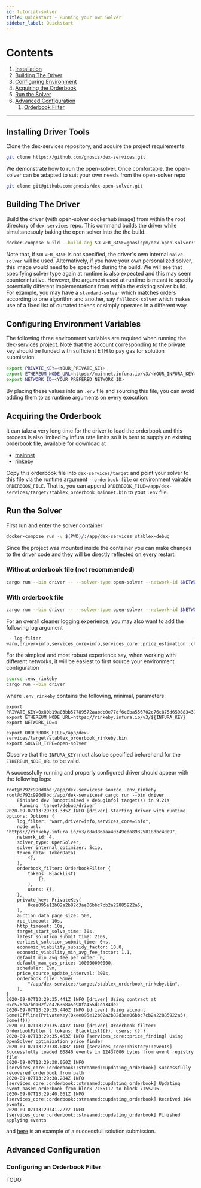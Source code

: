```yaml
---
id: tutorial-solver
title: Quickstart - Running your own Solver
sidebar_label: Quickstart
---
```


#

# Contents

1. [Installation](#installing-driver-tools)
2. [Building The Driver](#building-the-driver)
3. [Configuring Environment](#configuring-environment-variables)
4. [Acquiring the Orderbook](#acquiring-the-orderbook)
5. [Run the Solver](#run-the-solver)
6. [Advanced Configuration](#advanced-configuration)
   1. [Orderbook Filter](#Configuring-an-Orderbook-Filter)

---

## Installing Driver Tools

Clone the dex-services repository, and acquire the project requirements

```sh
git clone https://github.com/gnosis/dex-services.git
```

We demonstrate how to run the open-solver. Once comfortable, the open-solver can be adapted to suit your own needs from the open-solver repo

```sh
git clone git@github.com:gnosis/dex-open-solver.git
```

## Building The Driver

Build the driver (with open-solver dockerhub image) from within the root directory of `dex-services` repo. This command builds the driver while simultanesouly baking the open solver into the the build.

```sh
docker-compose build --build-arg SOLVER_BASE=gnosispm/dex-open-solver:master stablex-debug
```

Note that, if `SOLVER_BASE` is not specified, the driver's own internal `naive-solver` will be used. Alternatively, if you have your own personalized solver, this image would need to be specified during the build.
We will see that specifying solver type again at runtime is also expected and this may seem counterintuitive.
However, the argument used at runtime is meant to specify potentially different implementations from within the existing solver build.
For example, you may have a `standard-solver` which matches orders according to one algorithm and another, say `fallback-solver` which makes use of a fixed list of currated tokens or simply operates in a different way.

## Configuring Environment Variables

The following three environment variables are required when running the dex-services project.
Note that the account corresponding to the private key should be funded with sufficient ETH to pay gas for solution submission.

```sh
export PRIVATE_KEY=<YOUR_PRIVATE_KEY>
export ETHEREUM_NODE_URL=https://mainnet.infura.io/v3/<YOUR_INFURA_KEY>
export NETWORK_ID=<YOUR_PREFERED_NETWORK_ID>
```

By placing these values into an `.env` file and sourcing this file, you can avoid adding them to as runtime arguments on every execution.

## Acquiring the Orderbook

It can take a very long time for the driver to load the orderbook and this process is also limited by infura rate limits so it is best to supply an existing orderbook file, available for download at

- [mainnet](https://gnosis-dfusion-volume-mainnet.s3.amazonaws.com/stablex_orderbook_mainnet.bin)
- [rinkeby](https://gnosis-dfusion-volume-rinkeby.s3.amazonaws.com/stablex_orderbook_rinkeby.bin)

Copy this orderbook file into `dex-services/target` and point your solver to this file via the runtime argument `--orderbook-file` or environment vairable `ORDERBOOK_FILE`. That is, you can append `ORDERBOOK_FILE=/app/dex-services/target/stablex_orderbook_mainnet.bin` to your `.env` file.

## Run the Solver

First run and enter the solver container

```sh
docker-compose run -v $(PWD)/:/app/dex-services stablex-debug
```

Since the project was mounted inside the container you can make changes to the driver code and they will be directly reflected on every restart.

### Without orderbook file (not recommended)

```sh
cargo run --bin driver -- --solver-type open-solver --network-id $NETWORK_ID --node-url $ETHEREUM_NODE_URL --private-key $PRIVATE_KEY
```

### With orderbook file

```sh
cargo run --bin driver -- --solver-type open-solver --network-id $NETWORK_ID --node-url $ETHEREUM_NODE_URL --private-key $PRIVATE_KEY --orderbook-file /app/dex-services/target/stablex_orderbook_mainnet.bin
```

For an overall cleaner logging experience, you may also want to add the following log argument

```
 --log-filter warn,driver=info,services_core=info,services_core::price_estimation::clients::generic_client=error
```

For the simplest and most robust experience say, when working with different networks, it will be easiest to first source your environment configuration

```sh
source .env_rinkeby
cargo run --bin driver
```

where `.env_rinkeby` contains the following, minimal, parameters:

```
export PRIVATE_KEY=0x80b19a03bb57789572aabdc0e77df6c0ba556702c76c875d6598834392196610
export ETHEREUM_NODE_URL=https://rinkeby.infura.io/v3/${INFURA_KEY}
export NETWORK_ID=4

export ORDERBOOK_FILE=/app/dex-services/target/stablex_orderbook_rinkeby.bin
export SOLVER_TYPE=open-solver
```

Observe that the `INFURA_KEY` must also be specified beforehand for the `ETHEREUM_NODE_URL` to be valid.

A successfully running and properly configured driver should appear with the following logs:

```
root@d792c990d8bd:/app/dex-services# source .env_rinkeby
root@d792c990d8bd:/app/dex-services# cargo run --bin driver
    Finished dev [unoptimized + debuginfo] target(s) in 9.21s
     Running `target/debug/driver`
2020-09-07T13:29:33.335Z INFO [driver] Starting driver with runtime options: Options {
    log_filter: "warn,driver=info,services_core=info",
    node_url: "https://rinkeby.infura.io/v3/c8a386aaa40349eda89325818dbc40e9",
    network_id: 4,
    solver_type: OpenSolver,
    solver_internal_optimizer: Scip,
    token_data: TokenData(
        {},
    ),
    orderbook_filter: OrderbookFilter {
        tokens: Blacklist(
            {},
        ),
        users: {},
    },
    private_key: PrivateKey(
        0xee095e12b02a2b82d3ae06bbc7cb2a22885922a5,
    ),
    auction_data_page_size: 500,
    rpc_timeout: 10s,
    http_timeout: 10s,
    target_start_solve_time: 30s,
    latest_solution_submit_time: 210s,
    earliest_solution_submit_time: 0ns,
    economic_viability_subsidy_factor: 10.0,
    economic_viability_min_avg_fee_factor: 1.1,
    default_min_avg_fee_per_order: 0,
    default_max_gas_price: 100000000000,
    scheduler: Evm,
    price_source_update_interval: 300s,
    orderbook_file: Some(
        "/app/dex-services/target/stablex_orderbook_rinkeby.bin",
    ),
}
2020-09-07T13:29:35.441Z INFO [driver] Using contract at 0xc576ea7bd102f7e476368a5e98fa455d1ea34de2
2020-09-07T13:29:35.446Z INFO [driver] Using account Some(Offline(PrivateKey(0xee095e12b02a2b82d3ae06bbc7cb2a22885922a5), Some(4)))
2020-09-07T13:29:35.447Z INFO [driver] Orderbook filter: OrderbookFilter { tokens: Blacklist({}), users: {} }
2020-09-07T13:29:35.463Z INFO [services_core::price_finding] Using OpenSolver optimization price finder
2020-09-07T13:29:38.048Z INFO [services_core::history::events] Successfully loaded 60846 events in 12437006 bytes from event registry file
2020-09-07T13:29:38.050Z INFO [services_core::orderbook::streamed::updating_orderbook] successfully recovered orderbook from path
2020-09-07T13:29:38.284Z INFO [services_core::orderbook::streamed::updating_orderbook] Updating event based orderbook from block 7155117 to block 7155296.
2020-09-07T13:29:40.031Z INFO [services_core::orderbook::streamed::updating_orderbook] Received 164 events.
2020-09-07T13:29:41.227Z INFO [services_core::orderbook::streamed::updating_orderbook] Finished applying events
```

and [here](https://rinkeby.etherscan.io/tx/0xef93563c9c79708a613fb77978bff974672679270f9b51f98c19a8ce90d35260) is an example of a successfull solution submission.

## Advanced Configuration

### Configuring an Orderbook Filter

TODO
